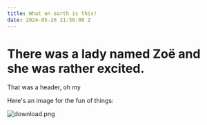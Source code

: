 ```yaml
---
title: What on earth is this!
date: 2024-05-26 21:56:00 Z
---
```


# There was a lady named Zoë and she was rather excited.

That was a header, oh my

Here's an image for the fun of things: 

![download.png](/uploads/download.png)